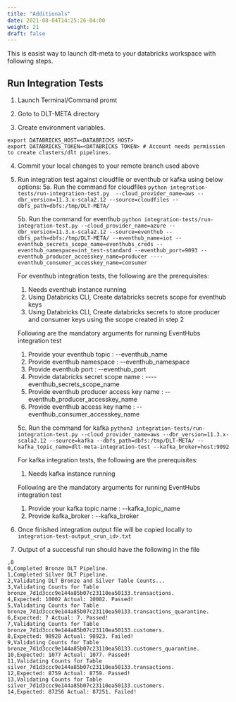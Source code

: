 ```yaml
---
title: "Additionals"
date: 2021-08-04T14:25:26-04:00
weight: 21
draft: false
---
```

 This is easist way to launch dlt-meta to your databricks workspace with following steps.

## Run Integration Tests
1. Launch Terminal/Command promt

2. Goto to DLT-META directory

3. Create environment variables.

```
export DATABRICKS_HOST=<DATABRICKS HOST>
export DATABRICKS_TOKEN=<DATABRICKS TOKEN> # Account needs permission to create clusters/dlt pipelines.
```

4. Commit your local changes to your remote branch used above

5. Run integration test against cloudfile or eventhub or kafka using below options:
    5a. Run the command for cloudfiles ```python integration-tests/run-integration-test.py  --cloud_provider_name=aws --dbr_version=11.3.x-scala2.12 --source=cloudfiles --dbfs_path=dbfs:/tmp/DLT-META/```

    5b. Run the command for eventhub ```python integration-tests/run-integration-test.py --cloud_provider_name=azure --dbr_version=11.3.x-scala2.12 --source=eventhub --dbfs_path=dbfs:/tmp/DLT-META/ --eventhub_name=iot --eventhub_secrets_scope_name=eventhubs_creds --eventhub_namespace=int_test-standard --eventhub_port=9093 --eventhub_producer_accesskey_name=producer ----eventhub_consumer_accesskey_name=consumer```

    For eventhub integration tests, the following are the prerequisites:
    1. Needs eventhub instance running
    2. Using Databricks CLI, Create databricks secrets scope for eventhub keys
    3. Using Databricks CLI, Create databricks secrets to store producer and consumer keys using the scope created in step 2 

    Following are the mandatory arguments for running EventHubs integration test
    1. Provide your eventhub topic : --eventhub_name
    2. Provide eventhub namespace : --eventhub_namespace
    3. Provide eventhub port : --eventhub_port
    4. Provide databricks secret scope name : ----eventhub_secrets_scope_name
    5. Provide eventhub producer access key name : --eventhub_producer_accesskey_name
    6. Provide eventhub access key name : --eventhub_consumer_accesskey_name


    5c. Run the command for kafka ```python3 integration-tests/run-integration-test.py --cloud_provider_name=aws --dbr_version=11.3.x-scala2.12 --source=kafka --dbfs_path=dbfs:/tmp/DLT-META/ --kafka_topic_name=dlt-meta-integration-test --kafka_broker=host:9092```

    For kafka integration tests, the following are the prerequisites:
    1. Needs kafka instance running

    Following are the mandatory arguments for running EventHubs integration test
    1. Provide your kafka topic name : --kafka_topic_name
    2. Provide kafka_broker : --kafka_broker

6. Once finished integration output file will be copied locally to 
```integration-test-output_<run_id>.txt```

7. Output of a successful run should have the following in the file 
```
,0
0,Completed Bronze DLT Pipeline.
1,Completed Silver DLT Pipeline.
2,Validating DLT Bronze and Silver Table Counts...
3,Validating Counts for Table bronze_7d1d3ccc9e144a85b07c23110ea50133.transactions.
4,Expected: 10002 Actual: 10002. Passed!
5,Validating Counts for Table bronze_7d1d3ccc9e144a85b07c23110ea50133.transactions_quarantine.
6,Expected: 7 Actual: 7. Passed!
7,Validating Counts for Table bronze_7d1d3ccc9e144a85b07c23110ea50133.customers.
8,Expected: 98928 Actual: 98923. Failed!
9,Validating Counts for Table bronze_7d1d3ccc9e144a85b07c23110ea50133.customers_quarantine.
10,Expected: 1077 Actual: 1077. Passed!
11,Validating Counts for Table silver_7d1d3ccc9e144a85b07c23110ea50133.transactions.
12,Expected: 8759 Actual: 8759. Passed!
13,Validating Counts for Table silver_7d1d3ccc9e144a85b07c23110ea50133.customers.
14,Expected: 87256 Actual: 87251. Failed!
```